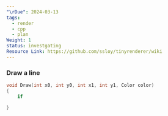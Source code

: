 ```yaml
---
"\rDue": 2024-03-13
tags:
  - render
  - cpp
  - plan
Weight: 1
status: investgating
Resource Link: https://github.com/ssloy/tinyrenderer/wiki
---
```

### Draw a line
```cpp
void Draw(int x0, int y0, int x1, int y1, Color color)
{
	if

}
```
